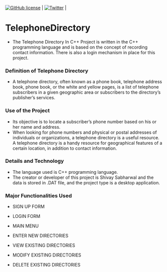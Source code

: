 [![GitHub license](https://img.shields.io/github/license/ShivaySabharwal/TelephoneDirectory)](https://github.com/ShivaySabharwal/TelephoneDirectory/blob/main/LICENSE) | [![Twitter](https://img.shields.io/twitter/url?style=social)](https://twitter.com/intent/tweet?text=Wow:&url=https%3A%2F%2Fgithub.com%2FShivaySabharwal%2FTelephoneDirectory) | 

# TelephoneDirectory
- The Telephone Directory In C++ Project is written in the C++ programming language and is based on the concept of recording contact information. There is also a login mechanism in place for this project.

### Definition of Telephone Directory
- A telephone directory, often known as a phone book, telephone address book, phone book, or the white and yellow pages, is a list of telephone subscribers in a given geographic area or subscribers to the directory’s publisher’s services.

### Use of the Project
- Its objective is to locate a subscriber’s phone number based on his or her name and address. 
- When looking for phone numbers and physical or postal addresses of individuals or organizations, a telephone directory is a useful resource. A telephone directory is a handy resource for geographical features of a certain location, in addition to contact information.

### Details and Technology
- The language used is C++ programming language.
- The creator or developer of this project is Shivay Sabharwal and the data is stored in .DAT file, and the project type is a desktop application.

### Major Functionalities Used
- SIGN UP FORM


- LOGIN FORM


- MAIN MENU


- ENTER NEW DIRECTORIES


- VIEW EXISTING DIRECTORIES


- MODIFY EXISTING DIRECTORIES


- DELETE EXISTING DIRECTORIES
